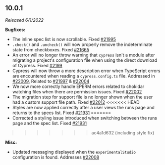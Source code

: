 ## 10.0.1

_Released 6/1/2022_

**Bugfixes:**

- The inline spec list is now scrollable. Fixed
  [#21995](https://github.com/cypress-io/cypress/issues/21995)
- `.check()` and `.uncheck()` will now properly remove the indeterminate state
  from checkboxes. Fixed
  [#21665](https://github.com/cypress-io/cypress/pull/21665)
- An error will no longer throw warning that `cypress` isn't a module after
  migrating a project's configuration file when using the direct download of
  Cypress. Fixed [#2199](https://github.com/cypress-io/cypress/issues/21999)
- Cypress will now throw a more description error when TypeScript errors are
  encountered when reading a `cypress.config.ts` file. Addressed in
  [#22009](https://github.com/cypress-io/cypress/pull/22009), Related to
  [#21997](https://github.com/cypress-io/cypress/issues/21997) &
  [#22004](https://github.com/cypress-io/cypress/issues/22004)
- We now more correctly handle EPERM errors related to chokidar watching files
  when there are permission issues. Fixed
  [#22002](https://github.com/cypress-io/cypress/issues/22002)
- The migration step for support file is no longer
  shown when the user had a custom support file path. Fixed
  [#22012](https://github.com/cypress-io/cypress/issues/22012)
<<<<<<< HEAD
- Styles are now applied correctly after a user views the runs page and returns
   to the specs list. Fixed [#21931](https://github.com/cypress-io/cypress/issues/21931)
=======
- Corrected a styling issue introduced when switching between the runs page and
  the spec list. Fixed
  [#21931](https://github.com/cypress-io/cypress/issues/21931)
>>>>>>> ac4a1d632 (including style fix)

**Misc:**

- Updated messaging displayed when the `experimentalStudio` configuration is
  found. Addresses [#22008](https://github.com/cypress-io/cypress/issues/22008)

